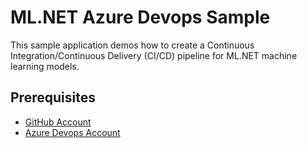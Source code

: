 # ML.NET Azure Devops Sample

This sample application demos how to create a Continuous Integration/Continuous Delivery (CI/CD) pipeline for ML.NET 
machine learning models.

## Prerequisites

- [GitHub Account]()
- [Azure Devops Account](https://azure.microsoft.com/en-us/services/devops/)

